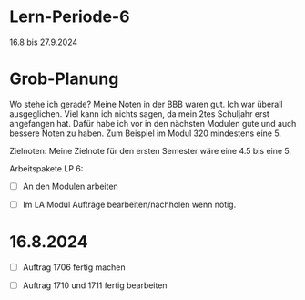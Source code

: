 # Lern-Periode-6

16.8 bis 27.9.2024

# Grob-Planung
Wo stehe ich gerade?
Meine Noten in der BBB waren gut. Ich war überall ausgeglichen. Viel kann ich nichts sagen, da mein 2tes Schuljahr erst angefangen hat. 
Dafür habe ich vor in den nächsten Modulen gute und auch bessere Noten zu haben. Zum Beispiel im Modul 320 mindestens eine 5.

Zielnoten:
Meine Zielnote für den ersten Semester wäre eine 4.5 bis eine 5. 

Arbeitspakete LP 6:
- [ ] An den Modulen arbeiten
- [ ] Im LA Modul Aufträge bearbeiten/nachholen wenn nötig.


# 16.8.2024
- [ ] Auftrag 1706 fertig machen
- [ ] Auftrag 1710 und 1711 fertig bearbeiten

